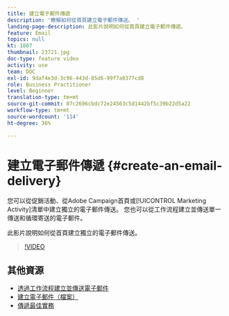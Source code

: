 ```yaml
---
title: 建立電子郵件傳遞
description: '瞭解如何從首頁建立電子郵件傳送。 '
landing-page-description: 此影片說明如何從首頁建立電子郵件傳遞。
feature: Email
topics: null
kt: 1807
thumbnail: 23721.jpg
doc-type: feature video
activity: use
team: DOC
exl-id: 9daf4e3d-3c96-443d-85d6-99f7a0377cd8
role: Business Practitioner
level: Beginner
translation-type: tm+mt
source-git-commit: 07c2696cbdc72e24563c5d1442bf5c39b22d5a22
workflow-type: tm+mt
source-wordcount: '114'
ht-degree: 36%

---
```


# 建立電子郵件傳遞 {#create-an-email-delivery}

您可以從促銷活動、從Adobe Campaign首頁或[!UICONTROL Marketing Activity]清單中建立獨立的電子郵件傳送。 您也可以從工作流程建立並傳送單一傳送和循環寄送的電子郵件。

此影片說明如何從首頁建立獨立的電子郵件傳送。

>[!VIDEO](https://video.tv.adobe.com/v/23721?quality=12)

## 其他資源

* [透過工作流程建立並傳送電子郵件](/help/communication-channels/email/create-and-send-emails-via-workflow.md)
* [建立電子郵件（檔案）](https://docs.adobe.com/content/help/en/campaign-standard/using/communication-channels/email-messages/creating-an-email.html)
* [傳遞最佳實務](https://experienceleague.adobe.com/docs/campaign-standard/using/communication-channels/delivery-bestpractices/delivery-best-practices.html?lang=zh-Hant)
